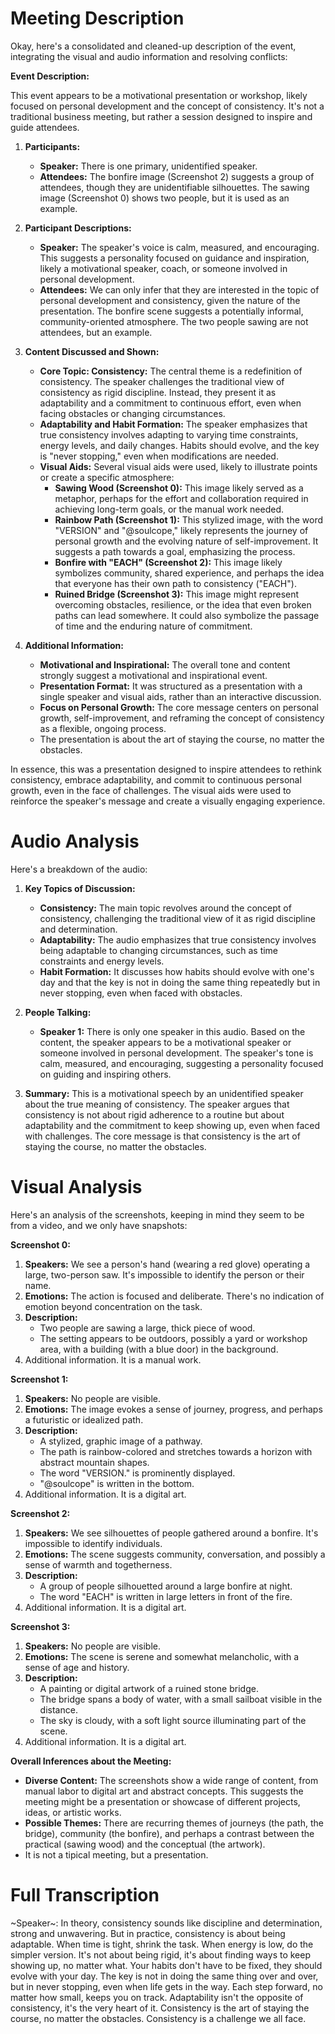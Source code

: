 # Meeting Description

Okay, here's a consolidated and cleaned-up description of the event, integrating the visual and audio information and resolving conflicts:

**Event Description:**

This event appears to be a motivational presentation or workshop, likely focused on personal development and the concept of consistency. It's not a traditional business meeting, but rather a session designed to inspire and guide attendees.

1.  **Participants:**

    *   **Speaker:** There is one primary, unidentified speaker.
    *   **Attendees:** The bonfire image (Screenshot 2) suggests a group of attendees, though they are unidentifiable silhouettes. The sawing image (Screenshot 0) shows two people, but it is used as an example.

2.  **Participant Descriptions:**

    *   **Speaker:** The speaker's voice is calm, measured, and encouraging. This suggests a personality focused on guidance and inspiration, likely a motivational speaker, coach, or someone involved in personal development.
    *   **Attendees:** We can only infer that they are interested in the topic of personal development and consistency, given the nature of the presentation. The bonfire scene suggests a potentially informal, community-oriented atmosphere. The two people sawing are not attendees, but an example.

3.  **Content Discussed and Shown:**

    *   **Core Topic: Consistency:** The central theme is a redefinition of consistency. The speaker challenges the traditional view of consistency as rigid discipline. Instead, they present it as adaptability and a commitment to continuous effort, even when facing obstacles or changing circumstances.
    *   **Adaptability and Habit Formation:** The speaker emphasizes that true consistency involves adapting to varying time constraints, energy levels, and daily changes.  Habits should evolve, and the key is "never stopping," even when modifications are needed.
    *   **Visual Aids:** Several visual aids were used, likely to illustrate points or create a specific atmosphere:
        *   **Sawing Wood (Screenshot 0):** This image likely served as a metaphor, perhaps for the effort and collaboration required in achieving long-term goals, or the manual work needed.
        *   **Rainbow Path (Screenshot 1):** This stylized image, with the word "VERSION" and "@soulcope," likely represents the journey of personal growth and the evolving nature of self-improvement. It suggests a path towards a goal, emphasizing the process.
        *   **Bonfire with "EACH" (Screenshot 2):** This image likely symbolizes community, shared experience, and perhaps the idea that everyone has their own path to consistency ("EACH").
        *   **Ruined Bridge (Screenshot 3):** This image might represent overcoming obstacles, resilience, or the idea that even broken paths can lead somewhere. It could also symbolize the passage of time and the enduring nature of commitment.

4.  **Additional Information:**

    *   **Motivational and Inspirational:** The overall tone and content strongly suggest a motivational and inspirational event.
    *   **Presentation Format:** It was structured as a presentation with a single speaker and visual aids, rather than an interactive discussion.
    *   **Focus on Personal Growth:** The core message centers on personal growth, self-improvement, and reframing the concept of consistency as a flexible, ongoing process.
    *   The presentation is about the art of staying the course, no matter the obstacles.

In essence, this was a presentation designed to inspire attendees to rethink consistency, embrace adaptability, and commit to continuous personal growth, even in the face of challenges. The visual aids were used to reinforce the speaker's message and create a visually engaging experience.



# Audio Analysis

Here's a breakdown of the audio:

1.  **Key Topics of Discussion:**
    *   **Consistency:** The main topic revolves around the concept of consistency, challenging the traditional view of it as rigid discipline and determination.
    *   **Adaptability:** The audio emphasizes that true consistency involves being adaptable to changing circumstances, such as time constraints and energy levels.
    *   **Habit Formation:** It discusses how habits should evolve with one's day and that the key is not in doing the same thing repeatedly but in never stopping, even when faced with obstacles.

2.  **People Talking:**
    *   **Speaker 1:** There is only one speaker in this audio. Based on the content, the speaker appears to be a motivational speaker or someone involved in personal development. The speaker's tone is calm, measured, and encouraging, suggesting a personality focused on guiding and inspiring others.

3.  **Summary:**
    This is a motivational speech by an unidentified speaker about the true meaning of consistency. The speaker argues that consistency is not about rigid adherence to a routine but about adaptability and the commitment to keep showing up, even when faced with challenges. The core message is that consistency is the art of staying the course, no matter the obstacles.



# Visual Analysis

Here's an analysis of the screenshots, keeping in mind they seem to be from a video, and we only have snapshots:

**Screenshot 0:**

1.  **Speakers:** We see a person's hand (wearing a red glove) operating a large, two-person saw. It's impossible to identify the person or their name.
2.  **Emotions:** The action is focused and deliberate. There's no indication of emotion beyond concentration on the task.
3.  **Description:**
    *   Two people are sawing a large, thick piece of wood.
    *   The setting appears to be outdoors, possibly a yard or workshop area, with a building (with a blue door) in the background.
4. Additional information.
It is a manual work.

**Screenshot 1:**

1.  **Speakers:** No people are visible.
2.  **Emotions:** The image evokes a sense of journey, progress, and perhaps a futuristic or idealized path.
3.  **Description:**
    *   A stylized, graphic image of a pathway.
    *   The path is rainbow-colored and stretches towards a horizon with abstract mountain shapes.
    *   The word "VERSION." is prominently displayed.
    *   "@soulcope" is written in the bottom.
4. Additional information.
It is a digital art.

**Screenshot 2:**

1.  **Speakers:** We see silhouettes of people gathered around a bonfire. It's impossible to identify individuals.
2.  **Emotions:** The scene suggests community, conversation, and possibly a sense of warmth and togetherness.
3.  **Description:**
    *   A group of people silhouetted around a large bonfire at night.
    *   The word "EACH" is written in large letters in front of the fire.
4. Additional information.
It is a digital art.

**Screenshot 3:**

1.  **Speakers:** No people are visible.
2.  **Emotions:** The scene is serene and somewhat melancholic, with a sense of age and history.
3.  **Description:**
    *   A painting or digital artwork of a ruined stone bridge.
    *   The bridge spans a body of water, with a small sailboat visible in the distance.
    *   The sky is cloudy, with a soft light source illuminating part of the scene.
4. Additional information.
It is a digital art.

**Overall Inferences about the Meeting:**

*   **Diverse Content:** The screenshots show a wide range of content, from manual labor to digital art and abstract concepts. This suggests the meeting might be a presentation or showcase of different projects, ideas, or artistic works.
*   **Possible Themes:** There are recurring themes of journeys (the path, the bridge), community (the bonfire), and perhaps a contrast between the practical (sawing wood) and the conceptual (the artwork).
*   It is not a tipical meeting, but a presentation.



# Full Transcription

~Speaker~: In theory, consistency sounds like discipline and determination, strong and unwavering.
But in practice, consistency is about being adaptable.
When time is tight, shrink the task.
When energy is low, do the simpler version.
It's not about being rigid, it's about finding ways to keep showing up, no matter what.
Your habits don't have to be fixed, they should evolve with your day.
The key is not in doing the same thing over and over, but in never stopping, even when life gets in the way.
Each step forward, no matter how small, keeps you on track.
Adaptability isn't the opposite of consistency, it's the very heart of it.
Consistency is the art of staying the course, no matter the obstacles.
Consistency is a challenge we all face.